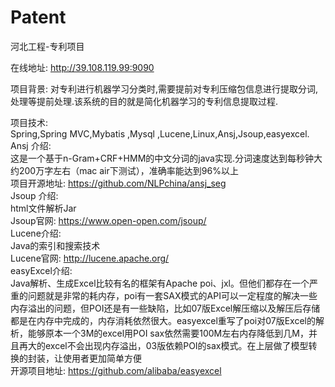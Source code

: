 # Patent
河北工程-专利项目

在线地址: http://39.108.119.99:9090  

项目背景:
   对专利进行机器学习分类时,需要提前对专利压缩包信息进行提取分词,处理等提前处理.该系统的目的就是简化机器学习的专利信息提取过程.  
   
项目技术:  
Spring,Spring MVC,Mybatis ,Mysql ,Lucene,Linux,Ansj,Jsoup,easyexcel.  
Ansj 介绍:  
  这是一个基于n-Gram+CRF+HMM的中文分词的java实现.分词速度达到每秒钟大约200万字左右（mac air下测试），准确率能达到96%以上  
  项目开源地址: https://github.com/NLPchina/ansj_seg  
Jsoup 介绍:    
  html文件解析Jar    
  Jsoup官网: https://www.open-open.com/jsoup/    
Lucene介绍:  
  Java的索引和搜索技术  
  Lucene官网: http://lucene.apache.org/  
easyExcel介绍:  
  Java解析、生成Excel比较有名的框架有Apache poi、jxl。但他们都存在一个严重的问题就是非常的耗内存，poi有一套SAX模式的API可以一定程度的解决一些内存溢出的问题，但POI还是有一些缺陷，比如07版Excel解压缩以及解压后存储都是在内存中完成的，内存消耗依然很大。easyexcel重写了poi对07版Excel的解析，能够原本一个3M的excel用POI sax依然需要100M左右内存降低到几M，并且再大的excel不会出现内存溢出，03版依赖POI的sax模式。在上层做了模型转换的封装，让使用者更加简单方便  
  开源项目地址: https://github.com/alibaba/easyexcel  

   
